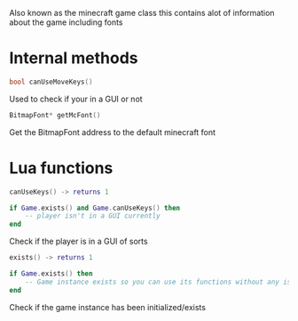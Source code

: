 Also known as the minecraft game class this contains alot of information about the game including fonts

# Internal methods

```cpp
bool canUseMoveKeys()
```
Used to check if your in a GUI or not

```cpp
BitmapFont* getMcFont()
```
Get the BitmapFont address to the default minecraft font

# Lua functions

```lua
canUseKeys() -> returns 1
```
```lua
if Game.exists() and Game.canUseKeys() then
    -- player isn't in a GUI currently
end
```
Check if the player is in a GUI of sorts

```lua
exists() -> returns 1
```
```lua
if Game.exists() then
    -- Game instance exists so you can use its functions without any issues
end
```
Check if the game instance has been initialized/exists
